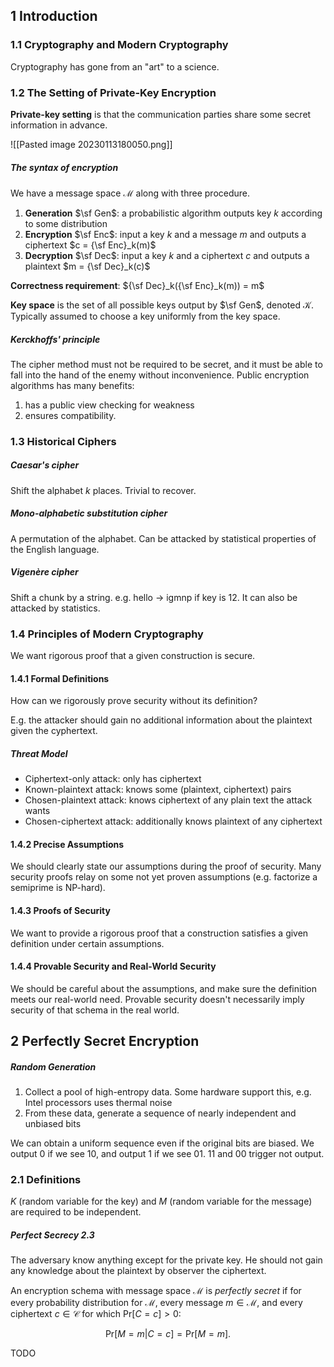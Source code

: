 ## 1 Introduction

### 1.1 Cryptography and Modern Cryptography

Cryptography has gone from an "art" to a science.



### 1.2 The Setting of Private-Key Encryption

**Private-key setting** is that the communication parties share some secret information in advance.

![[Pasted image 20230113180050.png]]

##### The syntax of encryption

We have a message space $\mathcal{M}$ along with three procedure.

1. **Generation** $\sf Gen$: a probabilistic algorithm outputs key $k$ according to some distribution
2. **Encryption** $\sf Enc$: input a key $k$ and a message $m$ and outputs a ciphertext $c = {\sf Enc}_k(m)$
3. **Decryption** $\sf Dec$: input a key $k$ and a ciphertext $c$ and outputs a plaintext $m = {\sf Dec}_k(c)$

**Correctness requirement**: ${\sf Dec}_k({\sf Enc}_k(m)) = m$

**Key space** is the set of all possible keys output by $\sf Gen$, denoted $\mathcal K$. Typically assumed to choose a key uniformly from the key space.

##### Kerckhoffs' principle

The cipher method must not be required to be secret, and it must be able to fall into the hand of the enemy without inconvenience. Public encryption algorithms has many benefits:

1. has a public view checking for weakness
2. ensures compatibility.



### 1.3 Historical Ciphers

##### Caesar's cipher

Shift the alphabet $k$ places. Trivial to recover.

##### Mono-alphabetic substitution cipher

A permutation of the alphabet. Can be attacked by statistical properties of the English language.

##### Vigenère cipher

Shift a chunk by a string. e.g. hello -> igmnp if key is 12. It can also be attacked by statistics.



### 1.4 Principles of Modern Cryptography

We want rigorous proof that a given construction is secure.

#### 1.4.1 Formal Definitions

How can we rigorously prove security without its definition?

E.g. the attacker should gain no additional information about the plaintext given the cyphertext.

##### Threat Model

* Ciphertext-only attack: only has ciphertext
* Known-plaintext attack: knows some (plaintext, ciphertext) pairs
* Chosen-plaintext attack: knows ciphertext of any plain text the attack wants
* Chosen-ciphertext attack: additionally knows plaintext of any ciphertext

#### 1.4.2 Precise Assumptions

We should clearly state our assumptions during the proof of security. Many security proofs relay on some not yet proven assumptions (e.g. factorize a semiprime is NP-hard).

#### 1.4.3 Proofs of Security

We want to provide a rigorous proof that a construction satisfies a given definition under certain assumptions.

#### 1.4.4 Provable Security and Real-World Security

We should be careful about the assumptions, and make sure the definition meets our real-world need. Provable security doesn't necessarily imply security of that schema in the real world.



## 2 Perfectly Secret Encryption

##### Random Generation

1. Collect a pool of high-entropy data. Some hardware support this, e.g. Intel processors uses thermal noise
2. From these data, generate a sequence of nearly independent and unbiased bits

We can obtain a uniform sequence even if the original bits are biased. We output 0 if we see 10, and output 1 if we see 01. 11 and 00 trigger not output.

### 2.1 Definitions

$K$ (random variable for the key) and $M$ (random variable for the message) are required to be independent.

##### Perfect Secrecy 2.3

The adversary know anything except for the private key. He should not gain any knowledge about the plaintext by observer the ciphertext.

An encryption schema with message space $\mathcal M$ is *perfectly secret* if for every probability distribution for $\mathcal M$, every message $m \in \mathcal M$, and every ciphertext $c \in \mathcal C$ for which $\text{Pr}[C=c]>0$:

$$
\text{Pr} [M = m | C = c] = \text{Pr} [M = m].
$$

TODO